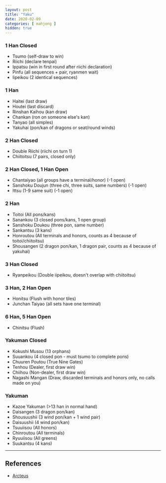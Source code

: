 ```yaml
---
layout: post
title: "Yaku"
date: 2020-02-09
categories: [ mahjong ]
hidden: true
---
```


### 1 Han Closed
- Tsumo (self-draw to win)
- Riichi (declare tenpai)
- Ippatsu (win in first round after riichi declaration)
- Pinfu (all sequences + pair, ryanmen wait)
- Iipeikou (2 identical sequences)

### 1 Han
- Haitei (last draw)
- Houtei (last discard)
- Rinshan Kaihou (kan draw)
- Chankan (ron on someone else's kan)
- Tanyao (all simples)
- Yakuhai (pon/kan of dragons or seat/round winds)

### 2 Han Closed
- Double Riichi (riichi on turn 1)
- Chiitoitsu (7 pairs, closed only)

### 2 Han Closed, 1 Han Open
- Chantaiyao (all groups have a terminal/honor) (-1 open)
- Sanshoku Doujun (three chi, three suits, same numbers) (-1 open)
- Ittsu (1-9 same suit) (-1 open)

### 2 Han
- Toitoi (All pons/kans)
- Sanankou (3 closed pons/kans, 1 open group)
- Sanshoku Doukou (three pon, same number)
- Sankantsu (3 kans)
- Honroutou (All terminals and honors, counts as 4 because of toitoi/chiitoitsu)
- Shousangen (2 dragon pon/kan, 1 dragon pair, counts as 4 because of yakuhai)

### 3 Han Closed
- Ryanpeikou (Double iipeikou, doesn't overlap with chiitoitsu)

### 3 Han, 2 Han Open
- Honitsu (Flush with honor tiles)
- Junchan Taiyao (all sets have one terminal)

### 6 Han, 5 Han Open
- Chinitsu (Flush)

### Yakuman Closed
- Kokushi Musou (13 orphans)
- Suuankou (4 closed pon - must tsumo to complete pons)
- Chuuren Poutou (True Nine Gates)
- Tenhou (Dealer, first draw win)
- Chiihou (Non-dealer, first draw win)
- Nagashi Mangan (Draw, discarded terminals and honors only, no calls made on you)

### Yakuman
- Kazoe Yakuman (>13 han in normal hand)
- Daisangen (3 dragon pon/kan)
- Shousuushii (3 wind pon/kan + 1 wind pair)
- Daisuushii (4 wind pon/kan)
- Tsuuiisou (All honors)
- Chinroutou (All terminals)
- Ryuuiisou (All greens)
- Suukantsu (4 kans)


---

## References
- [Arcteus](http://arcturus.su/wiki)
